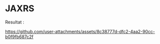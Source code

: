 # JAXRS
Resultat : 


https://github.com/user-attachments/assets/8c38777d-dfc2-4aa2-90cc-b0f9fb687c2f



